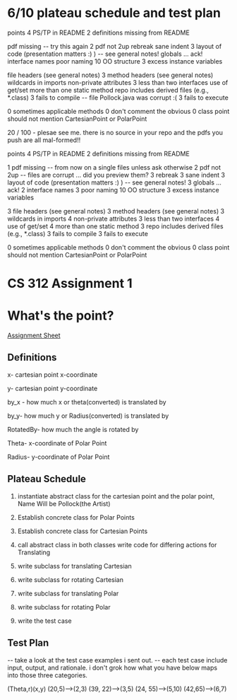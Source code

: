 # 6/10 plateau schedule and test plan



points
 4 PS/TP in README
 2 definitions missing from README

   pdf missing  -- try this again
 2 pdf not 2up
   rebreak
   sane indent
 3 layout of code (presentation matters :) ) -- see general notes!
   globals ... ack!
   interface names
   poor naming
   10 OO structure
    3 excess instance variables

   file headers (see general notes)
 3 method headers (see general notes)
   wildcards in imports
   non-private attributes
 3 less than two interfaces
   use of get/set
   more than one static method
   repo includes derived files (e.g., *.class)
 3 fails to compile  -- file Pollock.java was corrupt :(
 3 fails to execute

 0 sometimes applicable methods
 0 don't comment the obvious
 0 class point should not mention CartesianPoint or PolarPoint








20 / 100 - plesae see me.  there is no source in your repo and the pdfs you push are all mal-formed!!

points
 4 PS/TP in README
 2 definitions missing from README

 1 pdf missing  -- from now on a single files unless ask otherwise
 2 pdf not 2up  -- files are corrupt ... did you preview them?
 3 rebreak
 3 sane indent
 3 layout of code (presentation matters :) ) -- see general notes!
 3 globals ... ack!
 2 interface names
 3 poor naming
10 OO structure
 3 excess instance variables

 3 file headers (see general notes)
 3 method headers (see general notes)
 3 wildcards in imports
 4 non-private attributes
 3 less than two interfaces
 4 use of get/set
 4 more than one static method
 3 repo includes derived files (e.g., *.class)
 3 fails to compile
 3 fails to execute

 0 sometimes applicable methods
 0 don't comment the obvious
 0 class point should not mention CartesianPoint or PolarPoint






# CS 312 Assignment 1
# What's the point?

[Assignment Sheet](http://www.cs.loyola.edu/~binkley/312/asn1.pdf)

## Definitions
x- cartesian point x-coordinate

y- cartesian point y-coordinate

by_x - how much x or theta(converted) is translated by 

by_y- how much y or Radius(converted) is translated by 

RotatedBy- how much the angle is rotated by

Theta- x-coordinate of Polar Point

Radius- y-coordinate of Polar Point

## Plateau Schedule
1. instantiate abstract class for the cartesian point and the polar point, Name Will be Pollock(the Artist)

2. Establish concrete class for Polar Points

3. Establish concrete class for Cartesian Points
4. call abstract class in both classes write code for differing actions for Translating
5. write subclass for translating Cartesian
6. write subclass for rotating Cartesian
7. write subclass for translating Polar
8. write subclass for rotating Polar
9. write the test case

## Test Plan
-- take a look at the test case examples i sent out.
-- each test case include input, output, and rationale.  i don't grok how what you have below maps into those three categories.

(Theta,r)(x,y)
(20,5)-->(2,3)
(39, 22)-->(3,5)
(24, 55)-->(5,10)
(42,65)-->(6,7)

